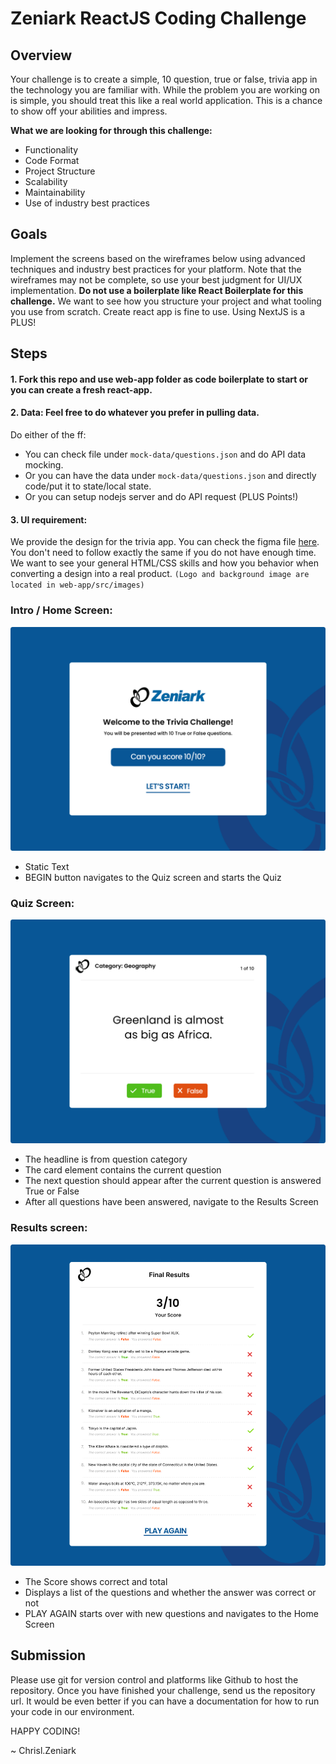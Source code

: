 # Zeniark ReactJS Coding Challenge

## Overview

Your challenge is to create a simple, 10 question, true or false, trivia app in the technology you are familiar with. While the problem you are working on is simple, you should treat this like a real world application. This is a chance to show off your abilities and impress.

**What we are looking for through this challenge:**

- Functionality
- Code Format
- Project Structure
- Scalability
- Maintainability
- Use of industry best practices

## Goals

Implement the screens based on the wireframes below using advanced techniques and industry best practices for your platform. Note that the wireframes may not be complete, so use your best judgment for UI/UX implementation. **Do not use a boilerplate like React Boilerplate for this challenge.** We want to see how you structure your project and what tooling you use from scratch. Create react app is fine to use. Using NextJS is a PLUS! 

## Steps

#### 1. Fork this repo and use web-app folder as code boilerplate to start or you can create a fresh react-app.
#### 2. Data: Feel free to do whatever you prefer in pulling data.
Do either of the ff:
- You can check file under `mock-data/questions.json` and do API data mocking. 
- Or you can have the data under `mock-data/questions.json` and directly code/put it to state/local state.
- Or you can setup nodejs server and do API request (PLUS Points!)

#### 3. UI requirement:
We provide the design for the trivia app. You can check the figma file [here](https://www.figma.com/file/6r4GIfxp3s9VXPq95KK9Gf/Zeniark-Coding-Test?node-id=0%3A1). You don't need to follow exactly the same if you do not have enough time. We want to see your general HTML/CSS skills and how you behavior when converting a design into a real product. `(Logo and background image are located in web-app/src/images)`

### Intro / Home Screen:

![The Intro screen for the app](screenshots/intro-screen.png "The Intro screen for the app")

- Static Text
- BEGIN button navigates to the Quiz screen and starts the Quiz

### Quiz Screen:

![The Quiz screen for the app](screenshots/question-screen.png "The Quiz screen for the app")

- The headline is from question category
- The card element contains the current question
- The next question should appear after the current question is answered True or False
- After all questions have been answered, navigate to the Results Screen

### Results screen:

![The Results screen for the app](screenshots/results-screen.png "The Results screen for the app")

- The Score shows correct and total
- Displays a list of the questions and whether the answer was correct or not
- PLAY AGAIN starts over with new questions and navigates to the Home Screen

## Submission

Please use git for version control and platforms like Github to host the repository. Once you have finished your challenge, send us the repository url. It would be even better if you can have a documentation for how to run your code in our environment.

HAPPY CODING!


~ Chrisl.Zeniark
